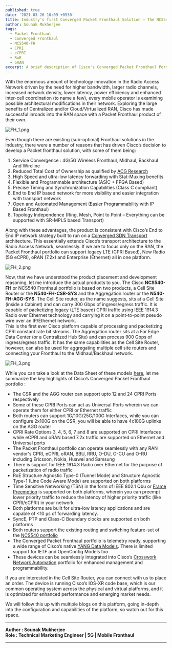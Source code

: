 ```yaml
---
published: true
date: '2021-03-26 10:09 +0530'
title: Industry’s first Converged Packet Fronthaul Solution – The NCS540-FH
author: Sounak Mukherjee
tags:
  - Packet Fronthaul
  - Converged Fronthaul
  - NCS540-FH
  - CPRI
  - eCPRI
  - RoE
  - oRAN
excerpt: A brief description of Cisco's Converged Packet Fronthaul Portfolio
---
```



With the enormous amount of technology innovation in the Radio Access Network driven by the need for higher bandwidth, larger radio channels, increased network density, lower latency, power efficiency and enhanced inter-cell coordination (to name a few), every mobile operator is examining possible architectural modifications in their network. Exploring the large benefits of Centralized and/or Cloud/Virtualized RAN, Cisco has made successful inroads into the RAN space with a Packet Fronthaul product of their own.  

![FH_1.png]({{site.baseurl}}/images/FH_1.png)
 
  
Even though there are existing (sub-optimal) Fronthaul solutions in the industry, there were a number of reasons that has driven Cisco’s decision to develop a Packet fronthaul solution, with some of them being:  
1. Service Convergence : 4G/5G Wireless Fronthaul, Midhaul, Backhaul And Wireline
2. Reduced Total Cost of Ownership as qualified by [ACG Research](https://www.cisco.com/c/dam/en/us/solutions/collateral/service-provider/mobile-internet/acg-fronthaul-architectures-for-5g-networks.pdf)  
3. High Speed and ultra-low latency forwarding with Stat-Muxing benefits
4. Flexible and Programmable architecture (ASIC + FPGA Based)
5. Precise Timing and Synchronization Capabilities (Class C compliant)
6. End to End IP based network for more visibility and easier integration with transport network
7. Open and Automated Management (Easier Programmability with IP Based Fronthaul)
8. Topology Independence (Ring, Mesh, Point to Point – Everything can be supported with SR-MPLS based Transport)  

Along with these advantages, the product is consistent with Cisco’s End to End IP network strategy built to run on a [Converged SDN Transport](https://www.cisco.com/c/en/us/solutions/service-provider/converged-sdn-transport.html) architecture. This essentially extends Cisco’s transport architecture to the Radio Access Network, seamlessly. If we are to focus only on the RAN, the Packet Fronthaul portfolio can support legacy LTE (CPRI Based), New Radio (5G eCPRI), oRAN (7.2x) and Enterprise (Ethernet) all in one platform.
  

![FH_2.png]({{site.baseurl}}/images/FH_2.png)
  
  
Now, that we have understood the product placement and development reasoning, let me introduce the actual products to you. The Cisco **NCS540-FH** or NCS540 Fronthaul portfolio is based on two products, a Cell Site Router or the **N540-FH-CSR-SYS** and the Aggregation router or the **N540-FH-AGG-SYS**. The Cell Site router, as the name suggests, sits at a Cell Site (inside a Cabinet) and can carry 300 Gbps of ingress/egress traffic. It is capable of packetizing legacy (LTE based) CPRI traffic using IEEE 1914.3 Radio over Ethernet technology and carrying it on a point-to-point pseudo wire over an IP/Ethernet network.  
This is the first ever Cisco platform capable of processing and packetizing CPRI constant rate bit streams. The Aggregation router sits at a Far Edge Data Center (or a Centralized Hub Site) and can process 900 Gbps of ingress/egress traffic. It has the same capabilities as the Cell Site Router, however, can also be used for aggregating multiple cell site routers and connecting your Fronthaul to the Midhaul/Backhaul network.
  
  
![FH_3.png]({{site.baseurl}}/images/FH_3.png)
  
  
While you can take a look at the Data Sheet of these models [here](https://www.cisco.com/c/en/us/products/collateral/routers/network-convergence-system-500-series-routers/datasheet-c78-744599.html), let me summarize the key highlights of Cisco’s Converged Packet Fronthaul portfolio :  
- The CSR and the AGG router can support upto 12 and 24 CPRI Ports respectively
- Some of these CPRI Ports can act as Universal Ports wherein we can operate them for either CPRI or Ethernet traffic
- Both routers can support 1G/10G/25G/100G Interfaces, while you can configure 2x100G on the CSR, you will be able to have 4x100G uplinks on the AGG router
- CPRI Rate Options 3, 4, 5, 6, 7 and 8 are supported on CPRI Interfaces while eCPRI and oRAN based 7.2x traffic are supported on Ethernet and Universal ports
- The Packet Fronthaul portfolio can operate seamlessly with any RAN vendor's CPRI, eCPRI, oRAN, BBU, RRU, O-DU, O-CU and O-RU including Ericsson, Nokia, Huawei and Samsung
- There is support for IEEE 1914.3 Radio over Ethernet for the purpose of packetization of radio traffic
- RoE Structure Agnostic Type-0 (Tunnel Mode) and Structure Agnostic Type-1 (Line Code Aware Mode) are supported on both platforms
- Time Sensitive Networking (TSN) in the form of IEEE 802.1 Qbu or [Frame Preemption](https://www.ieee802.org/1/pages/802.1bu.html) is supported on both platforms, wherein you can preempt lower priority traffic to reduce the latency of higher priority traffic (like CPRI/eCPRI) in your network
- Both platforms are built for ultra-low latency applications and are capable of <10 µs of forwarding latency.
- SyncE, PTP and Class-C Boundary clocks are supported on both platforms
- Both routers support the existing routing and switching feature-set of the [NCS540 portfolio](https://www.cisco.com/c/en/us/products/collateral/routers/network-convergence-system-500-series-routers/datasheet-c78-740296.html)
- The Converged Packet Fronthaul portfolio is telemetry ready, supporting a wide range of Cisco’s native [YANG Data Models](https://github.com/YangModels/yang/tree/master/vendor/cisco/xr). There is limited support for IETF and OpenConfig Models too
- These devices can be seamlessly integrated into Cisco’s [Crosswork Network Automation](https://www.cisco.com/c/en/us/products/cloud-systems-management/crosswork-network-automation/index.html) portfolio for enhanced management and programmability.  

If you are interested in the Cell Site Router, you can connect with us to place an order. The device is running Cisco’s IOS-XR code base, which is our common operating system across the physical and virtual platforms, and it is optimized for enhanced performance and emerging market needs.  

We will follow this up with multiple blogs on this platform, going in-depth into the configuration and capabilities of the platform, so watch out for this space.  

---------------------------------------------------------------


**Author : Sounak Mukherjee**  
**Role : Technical Marketing Engineer | 5G | Mobile Fronthaul**


---------------------------------------------------------------
